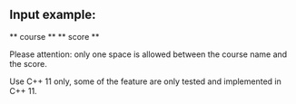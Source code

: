 ## Input example:


** course ** ** score **


Please attention: only one space is allowed between the course name and the score.


Use C++ 11 only, some of the feature are only tested and implemented in C++ 11.

